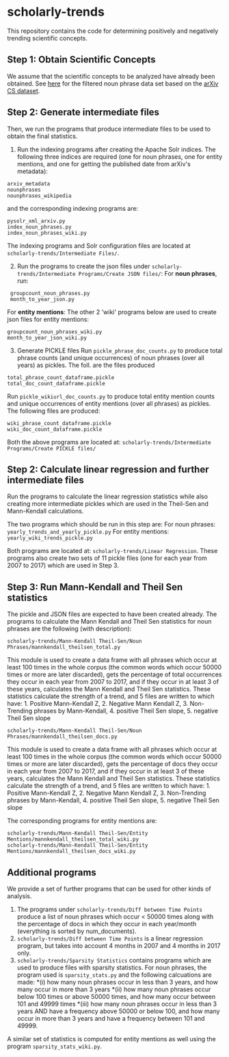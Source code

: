 # scholarly-trends
This repository contains the code for determining positively and negatively trending scientific concepts.

## Step 1: Obtain Scientific Concepts
We assume that the scientific concepts to be analyzed have already been obtained. See [here](http://dbis.informatik.uni-freiburg.de/content/team/faerber/data/LREC2018/arxiv-filtered-nps.tar.bz2) for the filtered noun phrase data set based on the [arXiv CS dataset](http://citation-recommendation.org/publications/#A_High-Quality_Gold_Standard_for_Citation-based_Tasks).

## Step 2: Generate intermediate files
Then, we run the programs that produce intermediate files to be used to obtain the final statistics.

1. Run the indexing programs after creating the Apache Solr indices. The following three indices are required (one for noun phrases, one for entity mentions, and one for getting the published date from arXiv's metadata):
```
arxiv_metadata
nounphrases
nounphrases_wikipedia
```
and the corresponding indexing programs are:
```
pysolr_xml_arxiv.py
index_noun_phrases.py
index_noun_phrases_wiki.py
```
The indexing programs and Solr configuration files are located at `scholarly-trends/Intermediate Files/`.

2. Run the programs to create the json files under `scholarly-trends/Intermediate Programs/Create JSON files/`:
For __noun phrases__, run:
```
 groupcount_noun_phrases.py
 month_to_year_json.py
```
For __entity mentions__: The other 2 'wiki' programs below are used to create json files for entity mentions: 
```
groupcount_noun_phrases_wiki.py
month_to_year_json_wiki.py
```

3. Generate PICKLE files
Run `pickle_phrase_doc_counts.py` to produce total phrase counts (and unique occurrences) of noun phrases (over all years) as pickles. The foll. are the files produced
```
total_phrase_count_dataframe.pickle
total_doc_count_dataframe.pickle
```

Run `pickle_wikiurl_doc_counts.py` to produce total entity mention counts and unique occurrences of entity mentions (over all phrases) as pickles. The following files are produced:
```
wiki_phrase_count_dataframe.pickle
wiki_doc_count_dataframe.pickle
```
Both the above programs are located at: `scholarly-trends/Intermediate Programs/Create PICKLE files/`

## Step 2: Calculate linear regression and further intermediate files
Run the programs to calculate the linear regression statistics while also creating more intermediate pickles which are used in the Theil-Sen and Mann-Kendall calculations.

The two programs which should be run in this step are: 
For noun phrases: `yearly_trends_and_yearly_pickle.py`
For entity mentions: `yearly_wiki_trends_pickle.py`

Both programs are located at: `scholarly-trends/Linear Regression`. These programs also create two sets of 11 pickle files (one for each year from 2007 to 2017) which are used in Step 3. 

## Step 3: Run Mann-Kendall and Theil Sen statistics
The pickle and JSON files are expected to have been created already. The programs to calculate the Mann Kendall and Theil Sen statistics for noun phrases are the following (with description): 
```
scholarly-trends/Mann-Kendall Theil-Sen/Noun Phrases/mannkendall_theilsen_total.py
```
This module is used to create a data frame with all phrases which occur at least 100 times in the whole corpus (the
common words which occur 50000 times or more are later discarded), gets the percentage of total occurrences they occur in each
year from 2007 to 2017, and if they occur in at least 3 of these years, calculates the Mann Kendall and Theil Sen
statistics. These statistics calculate the strength of a trend, and 5 files are written to which have: 1. Positive
Mann-Kendall Z, 2. Negative Mann Kendall Z, 3. Non-Trending phrases by Mann-Kendall, 4. positive Theil Sen
slope, 5. negative Theil Sen slope
```
scholarly-trends/Mann-Kendall Theil-Sen/Noun Phrases/mannkendall_theilsen_docs.py
```
This module is used to create a data frame with all phrases which occur at least 100 times in the whole corpus (the
common words which occur 50000 times or more are later discarded), gets the percentage of docs they occur in each
year from 2007 to 2017, and if they occur in at least 3 of these years, calculates the Mann Kendall and Theil Sen
statistics. These statistics calculate the strength of a trend, and 5 files are written to which have: 1. Positive
Mann-Kendall Z, 2. Negative Mann Kendall Z, 3. Non-Trending phrases by Mann-Kendall, 4. positive Theil Sen
slope, 5. negative Theil Sen slope

The corresponding programs for entity mentions are: 
```
scholarly-trends/Mann-Kendall Theil-Sen/Entity Mentions/mannkendall_theilsen_total_wiki.py
scholarly-trends/Mann-Kendall Theil-Sen/Entity Mentions/mannkendall_theilsen_docs_wiki.py
```

## Additional programs
We provide a set of further programs that can be used for other kinds of analysis.

1. The programs under `scholarly-trends/Diff between Time Points` produce a list of noun phrases which occur < 50000 times along with the percentage of docs in which they occur in each year/month (everything is sorted by num_documents). 
2. `scholarly-trends/Diff between Time Points` is a linear regression program, but takes into account 4 months in 2007 and 4 months in 2017 only. 
3. `scholarly-trends/Sparsity Statistics` contains programs which are used to produce files with sparsity statistics. For noun phrases, the program used is `sparsity_stats.py` and the following calcuations are made: 
*(i) how many noun phrases occur in less than 3 years, and how many occur in more than 3 years
*(ii) how many noun phrases occur below 100 times or above 50000 times, and how many occur between 101 and 49999 times
*(iii) how many noun phrases occur in less than 3 years AND have a frequency above 50000 or below 100, and how many occur in more than 3 years and have a frequency between 101 and 49999. 

A similar set of statistics is computed for entity mentions as well using the program `sparsity_stats_wiki.py`.
